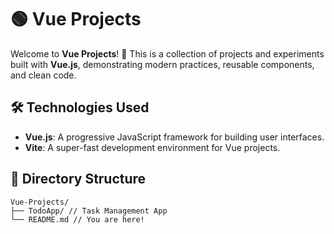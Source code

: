 # 🟢 Vue Projects

Welcome to **Vue Projects**! 🚀
This is a collection of projects and experiments built with **Vue.js**, demonstrating modern practices, reusable components, and clean code.

## 🛠️ Technologies Used

- **Vue.js**: A progressive JavaScript framework for building user interfaces.
- **Vite**: A super-fast development environment for Vue projects.

## 📂 Directory Structure

``` plain text
Vue-Projects/
├── TodoApp/ // Task Management App
└── README.md // You are here!
